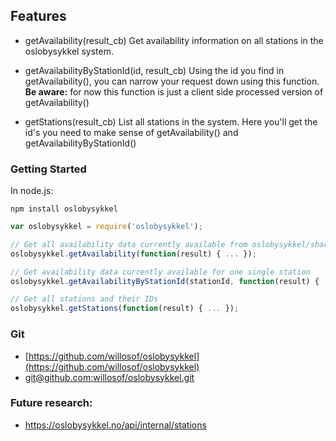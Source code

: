 ## Features
* getAvailability(result_cb)
Get availability information on all stations in the oslobysykkel system.

* getAvailabilityByStationId(id, result_cb)
Using the id you find in getAvailability(), you can narrow your request down using this function.
**Be aware:** for now this function is just a client side processed version of getAvailability()

* getStations(result_cb)
List all stations in the system. Here you'll get the id's you need to make sense of getAvailability() and getAvailabilityByStationId()

### Getting Started

In node.js:

```
npm install oslobysykkel
```

```javascript
var oslobysykkel = require('oslobysykkel');

// Get all availability data currently available from oslobysykkel/sharebike api
oslobysykkel.getAvailability(function(result) { ... });

// Get availability data currently available for one single station
oslobysykkel.getAvailabilityByStationId(stationId, function(result) { ... });

// Get all stations and their IDs
oslobysykkel.getStations(function(result) { ... });
```

### Git
* [https://github.com/willosof/oslobysykkel](https://github.com/willosof/oslobysykkel)
* [git@github.com:willosof/oslobysykkel.git](git@github.com:willosof/oslobysykkel.git)


### Future research:
* https://oslobysykkel.no/api/internal/stations
